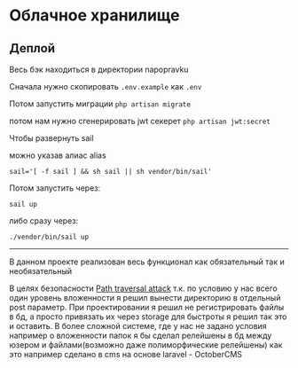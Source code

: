 # Облачное хранилище

Деплой
---
Весь бэк находиться в директории napopravku

Сначала нужно скопировать ```.env.example``` как ```.env```

Потом запустить миграции ```php artisan migrate```

потом нам нужно сгенерировать jwt секерет ```php artisan jwt:secret```

Чтобы развернуть sail 

можно указав алиас alias

``` sail='[ -f sail ] && sh sail || sh vendor/bin/sail' ```

Потом запустить через: 

```sail up```

либо сразу через:

```./vendor/bin/sail up```

---
 

В данном проекте реализован весь функционал как обязательный так и необязательный

В целях безопасности [Path traversal attack](https://owasp.org/www-community/attacks/Path_Traversal) т.к. по условию у нас всего один уровень вложенности я решил вынести директорию в отдельный post параметр.
При проектировании я решил не регистрировать файлы в бд, а просто привязать их через storage для быстроты я решил так это и оставить. 
В более сложной системе, где у нас не задано условия например о вложенности папок
я бы сделал релейшены в бд между юзером и файлами(возможно даже полиморфические релейшены) как это например сделано в cms на основе laravel - OctoberCMS